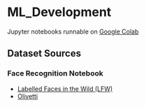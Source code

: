 # ML_Development

Jupyter notebooks runnable on [Google Colab](https://research.google.com/colaboratory/faq.html)

## Dataset Sources

### Face Recognition Notebook

- [Labelled Faces in the Wild (LFW)](http://vis-www.cs.umass.edu/lfw/#download)
- [Olivetti](https://www.kaggle.com/imrandude/olivetti)
